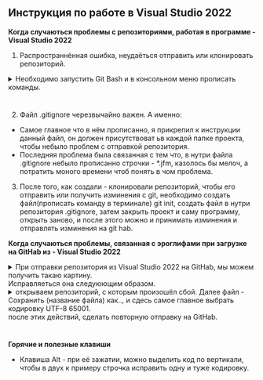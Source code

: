 ## Инструкция по работе в Visual Studio 2022

**Когда случаються проблемы с репозиториями, работая в программе - Visual Studio 2022**
1. Распространнённая ошибка, неудаёться отправить или клонировать репозиторий.

<details>
<summary> Необходимо запустить Git Bash и в консольном меню прописать команды.
</summary>

1. git config --global http.sslVerify "false"
2. git config --global htt.sslVerify "false"
3. git config --global --list
* После это, можно также наглядно в консоли увидеть, на какой удалённый репозиторий ссылаетьс гит почта и кто будет управлять(имя)

![Дополнительные материалы](dop_material/git_bash.jpg)
</details> 

#

2. Файл .gitignore черезвычайно важен. А именно:
* Самое главное что в нём прописанно, я прикрепил к инструкции данный файл, он должен присутствоват ьв каждой папке проекта, чтобы небыло проблем с отправкой репозитория.
* Последняя проблема была связанная с тем что, в нутри файла .gitignore небыло прописанно строчки - *.jfm, казолось бы мелоч, а потратить моного времени чтоб понять в чом проблема.
3. После того, как создали - клонировали репозиторий, чтобы его отправить или получить изминения с git, необходимо создать файл(прописать команду в терминале) git init, создать файл в нутри репозитория .gitignore, затем закрыть проект и саму программу, открыть заново, и после этого можно и принимать изминения и отправлять изминения на git hab.

**Когда случаються проблемы, связанная с эроглифами при загрузке на GitHab из - Visual Studio 2022**

<details>
<summary> При отправки репозитория из Visual Studio 2022 на GitHab, мы можем получить такаю картину.
</summary>

![Дополнительные материалы](dop_material/git-erog.png)
</details>
Исправляеться она следуюющим образом.

<details>
<summary> открываем репозиторий, с которым произошёл сбой. Далее файл - Сохранить (название файла) как.., и сдесь самое главное выбрать кодировку UTF-8 65001.
</summary>

![Дополнительные материалы](dop_material/git-1.jpg)![Дополнительные материалы](dop_material/git-2.jpg)
</details>
после этих действий, сделать повторную отправку на GitHab.

#

**Горячие и полезные клавиши**
* Клавиша Alt - при её зажатии, можно выделить код по вертикали, чтобы в двух к примеру строчка исправить одну и туже кодировку.